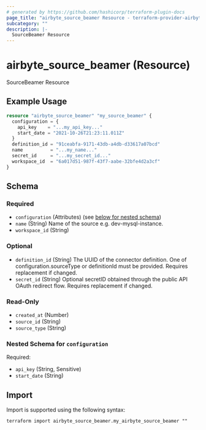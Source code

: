 ```yaml
---
# generated by https://github.com/hashicorp/terraform-plugin-docs
page_title: "airbyte_source_beamer Resource - terraform-provider-airbyte"
subcategory: ""
description: |-
  SourceBeamer Resource
---
```


# airbyte_source_beamer (Resource)

SourceBeamer Resource

## Example Usage

```terraform
resource "airbyte_source_beamer" "my_source_beamer" {
  configuration = {
    api_key    = "...my_api_key..."
    start_date = "2021-10-26T21:23:11.011Z"
  }
  definition_id = "91ceabfa-9171-43db-a4db-d33617a07bcd"
  name          = "...my_name..."
  secret_id     = "...my_secret_id..."
  workspace_id  = "6a017d51-987f-43f7-aabe-32bfe4d2a3cf"
}
```

<!-- schema generated by tfplugindocs -->
## Schema

### Required

- `configuration` (Attributes) (see [below for nested schema](#nestedatt--configuration))
- `name` (String) Name of the source e.g. dev-mysql-instance.
- `workspace_id` (String)

### Optional

- `definition_id` (String) The UUID of the connector definition. One of configuration.sourceType or definitionId must be provided. Requires replacement if changed.
- `secret_id` (String) Optional secretID obtained through the public API OAuth redirect flow. Requires replacement if changed.

### Read-Only

- `created_at` (Number)
- `source_id` (String)
- `source_type` (String)

<a id="nestedatt--configuration"></a>
### Nested Schema for `configuration`

Required:

- `api_key` (String, Sensitive)
- `start_date` (String)

## Import

Import is supported using the following syntax:

```shell
terraform import airbyte_source_beamer.my_airbyte_source_beamer ""
```
